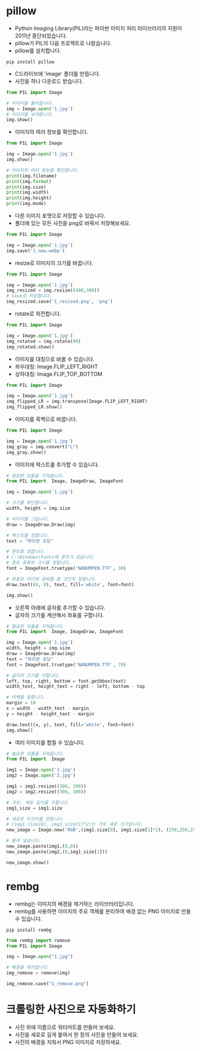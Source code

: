 # pillow
* Python Imaging Library(PIL)라는 파이썬 이미지 처리 라이브러리의 지원이 2011년 중단되었습니다.
* pillow가 PIL의 다음 프로젝트로 나왔습니다.
* pillow를 설치합니다.
```
pip install pillow
```
* C드라이브에 'image' 폴더를 만듭니다.
* 사진을 하나 다운로드 받습니다.
```python
from PIL import Image

# 이미지를 불러옵니다.
img = Image.open('1.jpg')
# 이미지를 보여줍니다.
img.show()
```

* 이미지의 여러 정보를 확인합니다.
```python
from PIL import Image

img = Image.open('1.jpg')
img.show()

# 이미지의 여러 정보를 확인합니다.
print(img.filename)
print(img.format)
print(img.size)
print(img.width)
print(img.height)
print(img.mode)
```

* 다른 이미지 포맷으로 저장할 수 있습니다.
* 폴더에 있는 모든 사진을 png로 바꿔서 저장해보세요.
```python
from PIL import Image

img = Image.open('1.jpg')
img.save('1_new.webp')
```

* resize로 이미지의 크기를 바꿉니다.
```python
from PIL import Image

img = Image.open('1.jpg')
img_resized = img.resize((400,300))
# save로 저장합니다.
img_resized.save('1_resized.png', 'png')
```

* rotate로 회전합니다.
```python
from PIL import Image

img = Image.open('1.jpg')
img_rotated = img.rotate(90)
img_rotated.show()
```

* 이미지를 대칭으로 바꿀 수 있습니다.
* 좌우대칭: Image.FLIP_LEFT_RIGHT
* 상하대칭: Image.FLIP_TOP_BOTTOM
```python
from PIL import Image

img = Image.open('1.jpg')
img_flipped_LR = img.transpose(Image.FLIP_LEFT_RIGHT)
img_flipped_LR.show()
```

* 이미지를 흑백으로 바꿉니다.
```python
from PIL import Image

img = Image.open('1.jpg')
img_gray = img.convert("L")
img_gray.show()
```

* 이미지에 텍스트를 추가할 수 있습니다.
```python
# 필요한 모듈을 가져옵니다.
from PIL import  Image, ImageDraw, ImageFont

img = Image.open('1.jpg')

# 크기를 확인합니다.
width, height = img.size

# 이미지를 그립니다.
draw = ImageDraw.Draw(img)

# 텍스트를 정합니다.
text = "파이썬 코딩"

# 폰트를 정합니다.
# C:\Windows\Fonts에 폰트가 있습니다.
# 폰트 종류와 크기를 정합니다.
font = ImageFont.truetype('NANUMPEN.TTF', 30)

# 좌표로 어디에 글씨를 쓸 것인지 정합니다.
draw.text((0, 0), text, fill='white', font=font)

img.show()
```

* 오른쪽 아래에 글자를 추가할 수 있습니다.
* 글자의 크기를 계산해서 좌표를 구합니다.
```python
# 필요한 모듈을 가져옵니다.
from PIL import  Image, ImageDraw, ImageFont

img = Image.open('1.jpg')
width, height = img.size
draw = ImageDraw.Draw(img)
text = "파이썬 코딩"
font = ImageFont.truetype('NANUMPEN.TTF', 70)

# 글자의 크기를 구합니다.
left, top, right, bottom = font.getbbox(text)
width_text, height_text = right - left, bottom - top

# 여백을 정합니다.
margin = 10 
x = width - width_text - margin
y = height - height_text - margin

draw.text((x, y), text, fill='white', font=font)
img.show()
```

* 여러 이미지를 합칠 수 있습니다.
```python
# 필요한 모듈을 가져옵니다.
from PIL import  Image

img1 = Image.open('1.jpg')
img2 = Image.open('2.jpg')

img1 = img1.resize((300, 300))
img2 = img2.resize((300, 300))

# 가로, 세로 길이를 구합니다.
img1_size = img1.size

# 새로운 이지미를 만듭니다. 
# (img1.size[0], img1.size[1]*2)는 가로 세로 크기입니다.
new_image = Image.new('RGB',(img1.size[0], img1.size[1]*2), (250,250,250))

# 붙여 넣습니다.
new_image.paste(img1,(0,0))
new_image.paste(img2,(0,img1_size[1]))

new_image.show()
```

# rembg
* rembg는 이미지의 배경을 제거하는 라이브러리입니다.
* rembg를 사용하면 이미지의 주요 객체를 분리하여 배경 없는 PNG 이미지로 만들 수 있습니다.
```
pip install rembg
```
```python
from rembg import remove 
from PIL import Image 

img = Image.open("1.jpg") 

# 배경을 제거합니다.
img_remove = remove(img) 

img_remove.save("1_remove.png")
```

# 크롤링한 사진으로 자동화하기
* 사진 위에 이름으로 워터마트를 만들어 보세요.
* 사진을 세로로 길게 붙여서 한 장의 사진을 만들어 보세요.
* 사진의 배경을 지워서 PNG 이미지로 저장하세요.
